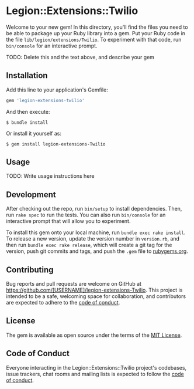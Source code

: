 # Legion::Extensions::Twilio

Welcome to your new gem! In this directory, you'll find the files you need to be able to package up your Ruby library into a gem. Put your Ruby code in the file `lib/legion/extensions/Twilio`. To experiment with that code, run `bin/console` for an interactive prompt.

TODO: Delete this and the text above, and describe your gem

## Installation

Add this line to your application's Gemfile:

```ruby
gem 'legion-extensions-twilio'
```

And then execute:

    $ bundle install

Or install it yourself as:

    $ gem install legion-extensions-Twilio

## Usage

TODO: Write usage instructions here

## Development

After checking out the repo, run `bin/setup` to install dependencies. Then, run `rake spec` to run the tests. You can also run `bin/console` for an interactive prompt that will allow you to experiment.

To install this gem onto your local machine, run `bundle exec rake install`. To release a new version, update the version number in `version.rb`, and then run `bundle exec rake release`, which will create a git tag for the version, push git commits and tags, and push the `.gem` file to [rubygems.org](https://rubygems.org).

## Contributing

Bug reports and pull requests are welcome on GitHub at https://github.com/[USERNAME]/legion-extensions-Twilio. This project is intended to be a safe, welcoming space for collaboration, and contributors are expected to adhere to the [code of conduct](https://github.com/[USERNAME]/legion-extensions-Twilio/blob/master/CODE_OF_CONDUCT.md).


## License

The gem is available as open source under the terms of the [MIT License](https://opensource.org/licenses/MIT).

## Code of Conduct

Everyone interacting in the Legion::Extensions::Twilio project's codebases, issue trackers, chat rooms and mailing lists is expected to follow the [code of conduct](https://github.com/[USERNAME]/legion-extensions-Twilio/blob/master/CODE_OF_CONDUCT.md).

